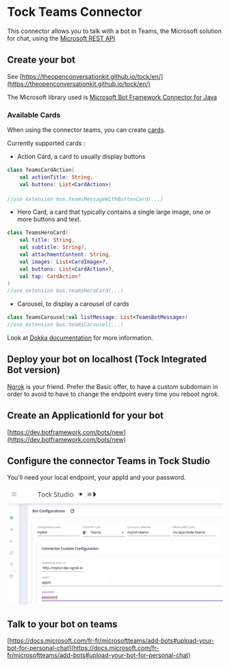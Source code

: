 # Tock Teams Connector

This connector allows you to talk with a bot in Teams, the Microsoft solution for chat, using the [Microsoft REST API](https://docs.microsoft.com/en-us/azure/bot-service/rest-api/bot-framework-rest-connector-api-reference?view=azure-bot-service-4.0)


## Create your bot
See [https://theopenconversationkit.github.io/tock/en/](https://theopenconversationkit.github.io/tock/en/)

The Microsoft library used is [Microsoft Bot Framework Connector for Java](https://github.com/microsoft/botbuilder-java/tree/master/libraries/bot-connector)

### Available Cards

When using the connector teams, you can create [cards](https://docs.microsoft.com/en-us/microsoftteams/platform/concepts/cards/cards-reference). 

Currently supported cards :

* Action Card, a card to usually display buttons
```kotlin
class TeamsCardAction(
    val actionTitle: String,
    val buttons: List<CardAction>)

//use extension bus.teamsMessageWithButtonCard(...)

```
* Hero Card, a card that typically contains a single large image, one or more buttons and text. 
```kotlin
class TeamsHeroCard(
    val title: String,
    val subtitle: String?,
    val attachmentContent: String,
    val images: List<CardImage>?,
    val buttons: List<CardAction>?,
    val tap: CardAction?
)
//use extension bus.teamsHeroCard(...)
```
* Carousel, to display a carousel of cards
```kotlin
class TeamsCarousel(val listMessage: List<TeamsBotMessage>)
//use extension bus.teamsCarousel(...)
```

Look at [Dokka documentation](https://theopenconversationkit.github.io/tock/dokka/tock/fr.vsct.tock.bot.connector.teams.messages/index.html)
for more information.

## Deploy your bot on localhost (Tock Integrated Bot version)

[Ngrok](https://ngrok.com/) is your friend. Prefer the Basic offer, to have a custom subdomain in order to avoid to have to change the endpoint every time you reboot ngrok.

## Create an ApplicationId for your bot
[https://dev.botframework.com/bots/new](https://dev.botframework.com/bots/new)

## Configure the connector Teams in Tock Studio
You'll need your local endpoint, your appId and your password.

![](statics/connector_teams.png)

## Talk to your bot on teams
[https://docs.microsoft.com/fr-fr/microsoftteams/add-bots#upload-your-bot-for-personal-chat](https://docs.microsoft.com/fr-fr/microsoftteams/add-bots#upload-your-bot-for-personal-chat)